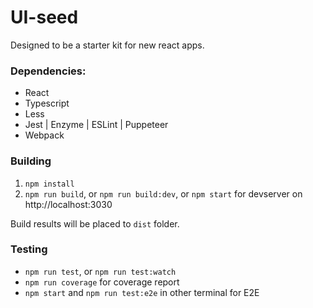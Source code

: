 # UI-seed

Designed to be a starter kit for new react apps.

### Dependencies:

* React
* Typescript
* Less
* Jest |  Enzyme | ESLint | Puppeteer
* Webpack

### Building

1. `npm install`
2. `npm run build`, or `npm run build:dev`, or `npm start` for devserver on http://localhost:3030

Build results will be placed to `dist` folder.

### Testing

* `npm run test`, or `npm run test:watch`
* `npm run coverage` for coverage report
* `npm start` and `npm run test:e2e` in other terminal for E2E
